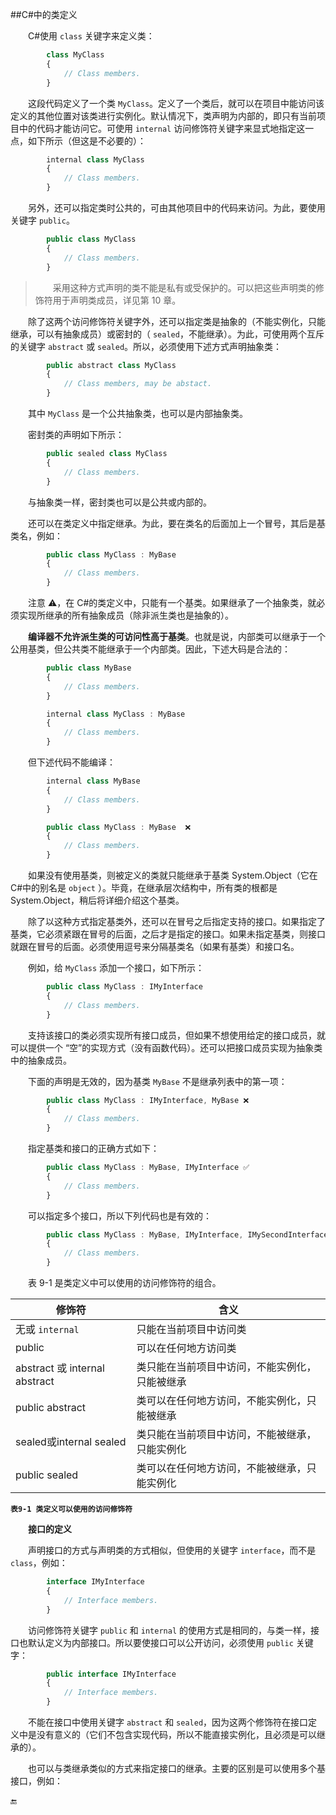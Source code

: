 ##C#中的类定义

&emsp;&emsp;C#使用 `class` 关键字来定义类：

```javascript
        class MyClass
        {
            // Class members.
        }
```

&emsp;&emsp;这段代码定义了一个类 `MyClass`。定义了一个类后，就可以在项目中能访问该定义的其他位置对该类进行实例化。默认情况下，类声明为内部的，即只有当前项目中的代码才能访问它。可使用 `internal` 访问修饰符关键字来显式地指定这一点，如下所示（但这是不必要的）：

```javascript
        internal class MyClass
        {
            // Class members.
        }
```

&emsp;&emsp;另外，还可以指定类时公共的，可由其他项目中的代码来访问。为此，要使用关键字 `public`。

```javascript
        public class MyClass
        {
            // Class members.
        }
```

>&emsp;&emsp;采用这种方式声明的类不能是私有或受保护的。可以把这些声明类的修饰符用于声明类成员，详见第 10 章。

&emsp;&emsp;除了这两个访问修饰符关键字外，还可以指定类是抽象的（不能实例化，只能继承，可以有抽象成员）或密封的（ `sealed`，不能继承）。为此，可使用两个互斥的关键字 `abstract` 或 `sealed`。所以，必须使用下述方式声明抽象类：

```javascript
        public abstract class MyClass
        {
            // Class members, may be abstact.
        }
```

&emsp;&emsp;其中 `MyClass` 是一个公共抽象类，也可以是内部抽象类。

&emsp;&emsp;密封类的声明如下所示：

```javascript
        public sealed class MyClass
        {
            // Class members.
        }
```

&emsp;&emsp;与抽象类一样，密封类也可以是公共或内部的。

&emsp;&emsp;还可以在类定义中指定继承。为此，要在类名的后面加上一个冒号，其后是基类名，例如：

```javascript
        public class MyClass : MyBase
        {
            // Class members.
        }
```

&emsp;&emsp;注意 ⚠️，在 C#的类定义中，只能有一个基类。如果继承了一个抽象类，就必须实现所继承的所有抽象成员（除非派生类也是抽象的）。

&emsp;&emsp;**编译器不允许派生类的可访问性高于基类**。也就是说，内部类可以继承于一个公用基类，但公共类不能继承于一个内部类。因此，下述大码是合法的：

```javascript
        public class MyBase
        {
            // Class members.
        }

        internal class MyClass : MyBase
        {
            // Class members.
        }
```

&emsp;&emsp;但下述代码不能编译：

```javascript
        internal class MyBase
        {
            // Class members.
        }

        public class MyClass : MyBase  ❌
        {
            // Class members.
        }
```


&emsp;&emsp;如果没有使用基类，则被定义的类就只能继承于基类 System.Object（它在 C#中的别名是 `object` ）。毕竟，在继承层次结构中，所有类的根都是 System.Object，稍后将详细介绍这个基类。

&emsp;&emsp;除了以这种方式指定基类外，还可以在冒号之后指定支持的接口。如果指定了基类，它必须紧跟在冒号的后面，之后才是指定的接口。如果未指定基类，则接口就跟在冒号的后面。必须使用逗号来分隔基类名（如果有基类）和接口名。

&emsp;&emsp;例如，给 `MyClass` 添加一个接口，如下所示：

```javascript
        public class MyClass : IMyInterface
        {
            // Class members.
        }
```

&emsp;&emsp;支持该接口的类必须实现所有接口成员，但如果不想使用给定的接口成员，就可以提供一个 “空”的实现方式（没有函数代码）。还可以把接口成员实现为抽象类中的抽象成员。

&emsp;&emsp;下面的声明是无效的，因为基类 `MyBase` 不是继承列表中的第一项：

```javascript
        public class MyClass : IMyInterface, MyBase ❌
        {
            // Class members.
        }
``` 

&emsp;&emsp;指定基类和接口的正确方式如下：

```javascript
        public class MyClass : MyBase, IMyInterface ✅
        {
            // Class members.
        }
```

&emsp;&emsp;可以指定多个接口，所以下列代码也是有效的：

```javascript
        public class MyClass : MyBase, IMyInterface, IMySecondInterface
        {
            // Class members.
        }
```

&emsp;&emsp;表 9-1 是类定义中可以使用的访问修饰符的组合。


|修饰符|含义|
|-|-|
|无或 `internal`|只能在当前项目中访问类|
|public|可以在任何地方访问类|
|abstract 或 internal abstract|类只能在当前项目中访问，不能实例化，只能被继承|
|public abstract|类可以在任何地方访问，不能实例化，只能被继承|
|sealed或internal sealed|类只能在当前项目中访问，不能被继承，只能实例化|
|public sealed|类可以在任何地方访问，不能被继承，只能实例化|

**`表9-1 类定义可以使用的访问修饰符`**




&emsp;&emsp;**接口的定义**

&emsp;&emsp;声明接口的方式与声明类的方式相似，但使用的关键字 `interface`，而不是 `class`，例如：

```javascript
        interface IMyInterface
        {
            // Interface members.
        }
```

&emsp;&emsp;访问修饰符关键字 `public` 和 `internal` 的使用方式是相同的，与类一样，接口也默认定义为内部接口。所以要使接口可以公开访问，必须使用 `public` 关键字：

```javascript
        public interface IMyInterface
        {
            // Interface members.
        }
```


&emsp;&emsp;不能在接口中使用关键字 `abstract` 和 `sealed`，因为这两个修饰符在接口定义中是没有意义的（它们不包含实现代码，所以不能直接实例化，且必须是可以继承的）。

&emsp;&emsp;也可以与类继承类似的方式来指定接口的继承。主要的区别是可以使用多个基接口，例如：












🔚